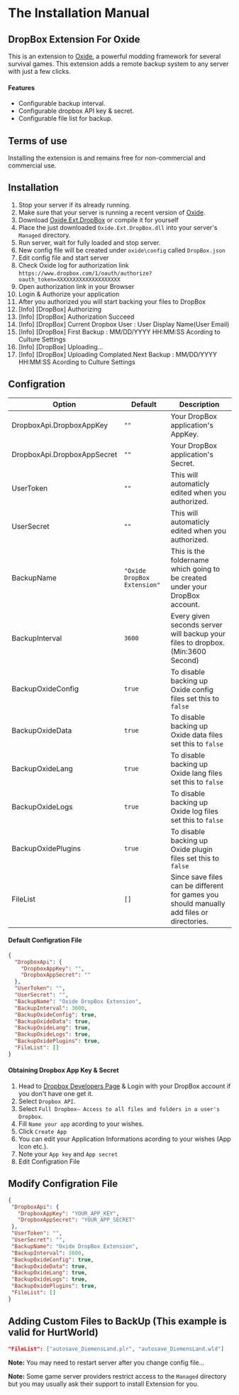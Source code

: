 # The Installation Manual
## DropBox Extension For Oxide
This is an extension to [Oxide](http://www.oxidemod.org), a powerful modding framework for several survival games.
This extension adds a remote backup system to any server with just a few clicks.

#### Features
* Configurable backup interval.
* Configurable dropbox API key & secret.
* Configurable file list for backup.

## Terms of use
Installing the extension is and remains free for non-commercial and commercial use.

## Installation
1. Stop your server if its already running.
2. Make sure that your server is running a recent version of [Oxide](http://www.oxidemod.org/downloads/).
3. Download [Oxide.Ext.DropBox](http://oxidemod.org/extensions/dropbox-extension.1542/) or compile it for yourself
4. Place the just downloaded `Oxide.Ext.DropBox.dll` into your server's `Managed` directory.
5. Run server, wait for fully loaded and stop server.
6. New config file will be created under `oxide\config` called `DropBox.json`
7. Edit config file and start server
8. Check Oxide log for authorization link `https://www.dropbox.com/1/oauth/authorize?oauth_token=XXXXXXXXXXXXXXXXXXXX`
9. Open authorization link in your Browser
10. Login & Authorize your application
11. After you authorized you will start backing your files to DropBox
11. [Info] [DropBox] Authorizing
12. [Info] [DropBox] Authorization Succeed
13. [Info] [DropBox] Current Dropbox User : User Display Name(User Email)
14. [Info] [DropBox] First Backup : MM/DD/YYYY HH:MM:SS Acording to Culture Settings
15. [Info] [DropBox] Uploading...
16. [Info] [DropBox] Uploading Complated.Next Backup : MM/DD/YYYY HH:MM:SS Acording to Culture Settings

## Configration
| Option | Default | Description
|--------|---------|-------------
|DropboxApi.DropboxAppKey|`""`|Your DropBox application's AppKey.
|DropboxApi.DropboxAppSecret|`""`|Your DropBox application's Secret.
|UserToken|`""`|This will automaticly edited when you authorized.
|UserSecret|`""`|This will automaticly edited when you authorized.
|BackupName|`"Oxide DropBox Extension"`|This is the foldername which going to be created under your DropBox account.
|BackupInterval|`3600`|Every given seconds server will backup your files to dropbox. (Min:3600 Second)
|BackupOxideConfig|`true`|To disable backing up Oxide config files set this to `false`
|BackupOxideData|`true`|To disable backing up Oxide data files set this to `false`
|BackupOxideLang|`true`|To disable backing up Oxide lang files set this to `false`
|BackupOxideLogs|`true`|To disable backing up Oxide log files set this to `false`
|BackupOxidePlugins|`true`|To disable backing up Oxide plugin files set this to `false`
|FileList|`[]`|Since save files can be different for games you should manually add files or directories.
#### Default Configration File
```json
{
  "DropboxApi": {
    "DropboxAppKey": "",
    "DropboxAppSecret": ""
  },
  "UserToken": "",
  "UserSecret": "",
  "BackupName": "Oxide DropBox Extension",
  "BackupInterval": 3600,
  "BackupOxideConfig": true,
  "BackupOxideData": true,
  "BackupOxideLang": true,
  "BackupOxideLogs": true,
  "BackupOxidePlugins": true,
  "FileList": []
}
```
#### Obtaining Dropbox App Key & Secret
1. Head to [Dropbox Developers Page](https://www.dropbox.com/developers/apps/create) & Login with your DropBox account if you don't have one get it.
2. Select `Dropbox API`.
3. Select `Full Dropbox– Access to all files and folders in a user's Dropbox`.
4. Fill `Name your app` acording to your wishes.
5. Click `Create App`
6. You can edit your Application Informations acording to your wishes (App Icon etc.).
7. Note your `App key` and `App secret`
8. Edit  Configration File

## Modify  Configration File
 ```json
{
  "DropboxApi": {
    "DropboxAppKey": "YOUR_APP_KEY",
    "DropboxAppSecret": "YOUR_APP_SECRET"
  },
  "UserToken": "",
  "UserSecret": "",
  "BackupName": "Oxide DropBox Extension",
  "BackupInterval": 3600,
  "BackupOxideConfig": true,
  "BackupOxideData": true,
  "BackupOxideLang": true,
  "BackupOxideLogs": true,
  "BackupOxidePlugins": true,
  "FileList": []
}
```
## Adding Custom Files to BackUp (This example is valid for HurtWorld)
```json
"FileList": ["autosave_DiemensLand.plr", "autosave_DiemensLand.wld"]
```
**Note:** You may need to restart server after you change config file...

**Note:** Some game server providers restrict access to the `Managed` directory but you may usually ask their support to install Extension for you.
